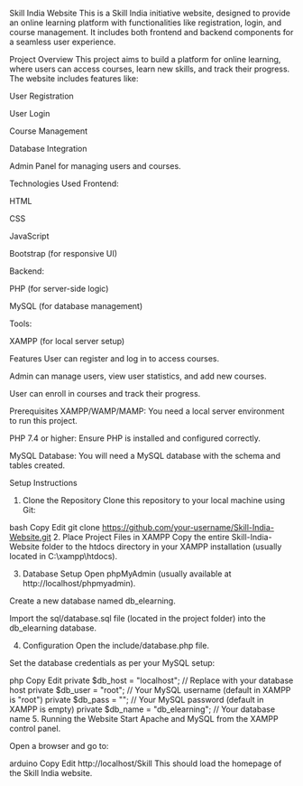 Skill India Website
This is a Skill India initiative website, designed to provide an online learning platform with functionalities like registration, login, and course management. It includes both frontend and backend components for a seamless user experience.

Project Overview
This project aims to build a platform for online learning, where users can access courses, learn new skills, and track their progress. The website includes features like:

User Registration

User Login

Course Management

Database Integration

Admin Panel for managing users and courses.

Technologies Used
Frontend:

HTML

CSS

JavaScript

Bootstrap (for responsive UI)

Backend:

PHP (for server-side logic)

MySQL (for database management)

Tools:

XAMPP (for local server setup)

Features
User can register and log in to access courses.

Admin can manage users, view user statistics, and add new courses.

User can enroll in courses and track their progress.

Prerequisites
XAMPP/WAMP/MAMP: You need a local server environment to run this project.

PHP 7.4 or higher: Ensure PHP is installed and configured correctly.

MySQL Database: You will need a MySQL database with the schema and tables created.

Setup Instructions
1. Clone the Repository
Clone this repository to your local machine using Git:

bash
Copy
Edit
git clone https://github.com/your-username/Skill-India-Website.git
2. Place Project Files in XAMPP
Copy the entire Skill-India-Website folder to the htdocs directory in your XAMPP installation (usually located in C:\xampp\htdocs).

3. Database Setup
Open phpMyAdmin (usually available at http://localhost/phpmyadmin).

Create a new database named db_elearning.

Import the sql/database.sql file (located in the project folder) into the db_elearning database.

4. Configuration
Open the include/database.php file.

Set the database credentials as per your MySQL setup:

php
Copy
Edit
private $db_host = "localhost";  // Replace with your database host
private $db_user = "root";       // Your MySQL username (default in XAMPP is "root")
private $db_pass = "";           // Your MySQL password (default in XAMPP is empty)
private $db_name = "db_elearning"; // Your database name
5. Running the Website
Start Apache and MySQL from the XAMPP control panel.

Open a browser and go to:

arduino
Copy
Edit
http://localhost/Skill
This should load the homepage of the Skill India website.

